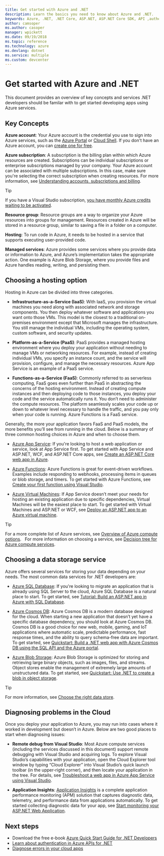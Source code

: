 ```yaml
---
title: Get started with Azure and .NET
description: Learn the basics you need to know about Azure and .NET.
keywords: Azure, .NET, .NET Core, ASP.NET, ASP.NET Core SDK, API ,authenticate, get-started
author: camsoper
ms.author: casoper
manager: wpickett
ms.date: 09/19/2018
ms.topic: reference
ms.technology: azure
ms.devlang: dotnet
ms.service: multiple
ms.custom: devcenter
---
```


# Get started with Azure and .NET

This document provides an overview of key concepts and services .NET developers should be familar with to get started developing apps using Azure services.

## Key Concepts

**Azure account**: Your Azure account is the credential you use to sign into Azure services, such as the [Azure Portal](https://portal.azure.com) or [Cloud Shell](https://shell.azure.com). If you don't have an Azure account, you can [create one for free](https://azure.microsoft.com/free/dotnet/).

**Azure subscription**: A subscription is the billing plan within which Azure resources are created. Subscriptions can be individual subscriptions or enterprise subscriptions managed by your company. Your Azure account can be associated with multiple subscriptions. In this case, make sure you're selecting the correct subscription when creating resources. For more information, see [Understanding accounts, subscriptions and billing](https://docs.microsoft.com/azure/guides/developer/azure-developer-guide#understanding-accounts-subscriptions-and-billing).

> [!TIP]
> If you have a Visual Studio subscription, [you have monthly Azure credits waiting to be activated](https://azure.microsoft.com/pricing/member-offers/credit-for-visual-studio-subscribers/).

**Resource group**: Resource groups are a way to organize your Azure resources into groups for management. Resources created in Azure will be stored in a resource group, similar to saving a file in a folder on a computer.

**Hosting**: To run code in Azure, it needs to be hosted in a service that supports executing user-provided code.

**Managed services**: Azure provides some services where you provide data or information to Azure, and Azure’s implementation takes the appropriate action. One example is Azure Blob Storage, where you provide files and Azure handles reading, writing, and persisting them.

## Choosing a hosting option

Hosting in Azure can be divided into three categories.

* **Infrastructure-as-a-Service (IaaS)**: With IaaS, you provision the virtual machines you need along with associated network and storage components. You then deploy whatever software and applications you want onto those VMs. This model is the closest to a traditional on-premises environment except that Microsoft manages the infrastructure. You still manage the individual VMs, including the operating system, custom software, and security updates.

* **Platform-as-a-Service (PaaS)**: PaaS provides a managed hosting environment where you deploy your application without needing to manage VMs or networking resources. For example, instead of creating individual VMs, you specify an instance count, and the service will provision, configure, and manage the necessary resources. Azure App Service is an example of a PaaS service.
  
* **Functions-as-a-Service (FaaS)**: Commonly referred to as serverless computing, FaaS goes even further than PaaS in abstracting the concerns of the hosting environment. Instead of creating compute instances and then deploying code to those instances, you deploy your code and the service automatically runs it. You don’t need to administer the compute resources. The platform seamlessly scales your code up or down to whatever level necessary to handle the traffic, and you pay only when your code is running. Azure Functions is a FaaS service.

Generally, the more your application favors FaaS and PaaS models, the more benefits you’ll see from running in the cloud. Below is a summary of three common hosting choices in Azure and when to choose them.

* [Azure App Service](https://docs.microsoft.com/azure/app-service/app-service-value-prop-what-is): If you're looking to host a web application or service, look at App Service first. To get started with App Service and ASP.NET, WCF, and ASP.NET Core apps, see [Create an ASP.NET Core web app in Azure](https://docs.microsoft.com/azure/app-service/app-service-web-get-started-dotnet).

* [Azure Functions](https://docs.microsoft.com/azure/azure-functions/functions-overview): Azure Functions is great for event-driven workflows. Examples include responding to webhooks, processing items in queues or blob storage, and timers. To get started with Azure Functions, see [Create your first function using Visual Studio](https://docs.microsoft.com/azure/azure-functions/functions-create-your-first-function-visual-studio).

* [Azure Virtual Machines](https://docs.microsoft.com/azure/virtual-machines/): If App Service doesn’t meet your needs for hosting an existing application due to specific dependencies, Virtual Machines will be the easiest place to start. To get started with Virtual Machines and ASP.NET or WCF, see [Deploy an ASP.NET app to an Azure virtual machine](https://tutorials.visualstudio.com/aspnet-vm/intro).

> [!TIP]
> For a more complete list of Azure services, see [Overview of Azure compute options](https://docs.microsoft.com/azure/architecture/guide/technology-choices/compute-overview#azure-compute-options).
> &nbsp;
> For more information on choosing a service, see [Decision tree for Azure compute services](https://docs.microsoft.com/azure/architecture/guide/technology-choices/compute-decision-tree).

## Choosing a data storage service

Azure offers several services for storing your data depending on your needs. The most common data services for .NET developers are:

* [Azure SQL Database](https://docs.microsoft.com/azure/sql-database/): If you're looking to migrate an application that is already using SQL Server to the cloud, Azure SQL Database is a natural place to start. To get started, see [Tutorial: Build an ASP.NET app in Azure with SQL Database](https://docs.microsoft.com/azure/app-service/app-service-web-tutorial-dotnet-sqldatabase).

* [Azure Cosmos DB](https://docs.microsoft.com/azure/cosmos-db/): Azure Cosmos DB is a modern database designed for the cloud. When starting a new application that doesn’t yet have a specific database dependency, you should look at Azure Cosmos DB. Cosmos DB is a good choice for new web, mobile, gaming, and IoT applications where automatic scale, predictable performance, fast response times, and the ability to query schema-free data are important. To get started, see [Quickstart: Build a .NET web app with Azure Cosmos DB using the SQL API and the Azure portal](https://docs.microsoft.com/azure/cosmos-db/create-sql-api-dotnet).

* [Azure Blob Storage](https://docs.microsoft.com/azure/storage/): Azure Blob Storage is optimized for storing and retrieving large binary objects, such as images, files, and streams. Object stores enable the management of extremely large amounts of unstructured data. To get started, see [Quickstart: Use .NET to create a blob in object storage](https://docs.microsoft.com/azure/storage/blobs/storage-quickstart-blobs-dotnet).

> [!TIP]
> For more information, see [Choose the right data store](https://docs.microsoft.com/azure/architecture/guide/technology-choices/data-store-overview).

## Diagnosing problems in the Cloud
Once you deploy your application to Azure, you may run into cases where it worked in development but doesn’t in Azure. Below are two good places to start when diagnosing issues:

* **Remote debug from Visual Studio**: Most Azure compute services (including the services discussed in this document) support remote debugging with Visual Studio and acquiring logs. To explore Visual Studio’s capabilities with your application, open the Cloud Explorer tool window by typing “Cloud Explorer” into Visual Studio’s quick launch toolbar (in the upper-right corner), and then locate your application in the tree. For details, see [Troubleshoot a web app in Azure App Service using Visual Studio](https://docs.microsoft.com/azure/app-service/web-sites-dotnet-troubleshoot-visual-studio#remotedebug).

* **Application Insights**: [Application Insights](https://docs.microsoft.com/azure/application-insights/) is a complete application performance monitoring (APM) solution that captures diagnostic data, telemetry, and performance data from applications automatically. To get started collecting diagnostic data for your app, see [Start monitoring your ASP.NET Web Application](https://docs.microsoft.com/azure/application-insights/quick-monitor-portal).

## Next steps

* Download the free e-book [Azure Quick Start Guide for .NET Developers](https://www.microsoft.com/net/download/thank-you/azure-quick-start-ebook)
* [Learn about authentication in Azure APIs for .NET](dotnet-sdk-azure-authenticate.md)
* [Diagnose errors in your cloud apps](https://blogs.msdn.microsoft.com/webdev/2018/02/07/diagnosing-errors-on-your-cloud-apps)